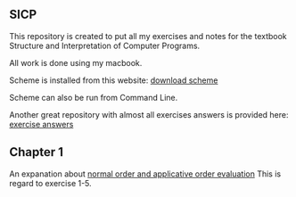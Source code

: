 ## SICP

This repository is created to put all my exercises and notes for the textbook Structure and Interpretation of Computer Programs.

All work is done using my macbook.

Scheme is installed from this website: [download scheme](https://stackoverflow.com/questions/12322434/how-to-install-mit-scheme-on-mac/31601331#31601331)

Scheme can also be run from Command Line.

Another great repository with almost all exercises answers is provided here: [exercise answers](https://github.com/numbbbbb/sicp)

## Chapter 1

An expanation about [normal order and applicative order evaluation](https://stackoverflow.com/questions/16036139/seek-for-some-explanation-on-sicp-exercise-1-5) This is regard to exercise 1-5.
